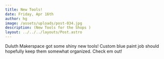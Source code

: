```yaml
---
title: New Tools!
date: Friday, Apr 16th
author: hg
image: /assets/uploads/post-034.jpg
description: (New Tools for the Shops )
layout: ../../../layouts/Post.astro
---
```


Duluth Makerspace got some shiny new tools! Custom blue paint job should hopefully keep them somewhat organized. Check em out!
